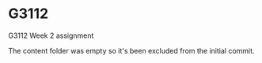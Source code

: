 # G3112
G3112 Week 2 assignment

The content folder was empty so it's been excluded from the initial commit.